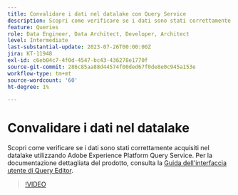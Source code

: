 ```yaml
---
title: Convalidare i dati nel datalake con Query Service
description: Scopri come verificare se i dati sono stati correttamente acquisiti nel datalake utilizzando Adobe Experience Platform Query Service.
feature: Queries
role: Data Engineer, Data Architect, Developer, Architect
level: Intermediate
last-substantial-update: 2023-07-26T00:00:00Z
jira: KT-11948
exl-id: c6eb04c7-4f0d-4547-bc43-436278e1770f
source-git-commit: 286c85aa88d44574f00ded67f0de8e0c945a153e
workflow-type: tm+mt
source-wordcount: '60'
ht-degree: 1%

---
```


# Convalidare i dati nel datalake

Scopri come verificare se i dati sono stati correttamente acquisiti nel datalake utilizzando Adobe Experience Platform Query Service. Per la documentazione dettagliata del prodotto, consulta la [Guida dell&#39;interfaccia utente di Query Editor](https://experienceleague.adobe.com/docs/experience-platform/query/home.html?lang=it).

>[!VIDEO](https://video.tv.adobe.com/v/3445685?learn=on&enablevpops&captions=ita)
